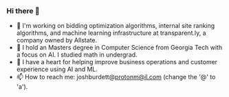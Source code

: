 ### Hi there 👋

- 🔭 I'm working on bidding optimization algorithms, internal site ranking algorithms, and machine learning infrastructure at transparent.ly, a company owned by Allstate.
- 🌱 I hold an Masters degree in Computer Science from Georgia Tech with a focus on AI.  I studied math in undergrad.
- 💬 I have a heart for helping improve business operations and customer experience using AI and ML.
- 📫 How to reach me: joshburdett@protonm@il.com (change the '@' to 'a').
